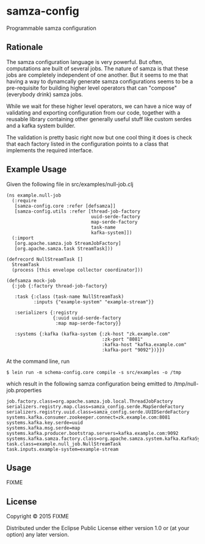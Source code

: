 # samza-config

Programmable samza configuration

## Rationale

The samza configuration language is very powerful. But often, computations
are built of several jobs. The nature of samza is that these jobs are
completely independent of one another. But it seems to me that having a way
to dynamcally generate samza configurations seems to be a pre-requisite for
building higher level operators that can "compose" (everybody drink) samza jobs.

While we wait for these higher level  operators, we can have a nice way of
validating and exporting configuration from our code, together with a reusable
library containing other generally useful stuff like custom serdes and a kafka
system builder.

The validation is pretty basic right now but one cool thing it does is check
that each factory listed in the configuration points to a class that implements
the required interface.

## Example Usage

Given the following file in src/examples/null-job.clj

```
(ns example.null-job
  (:require
   [samza-config.core :refer [defsamza]]
   [samza-config.utils :refer [thread-job-factory
                               uuid-serde-factory
                               map-serde-factory
                               task-name
                               kafka-system]])
  (:import
   [org.apache.samza.job StreamJobFactory]
   [org.apache.samza.task StreamTask]))

(defrecord NullStreamTask []
  StreamTask
  (process [this envelope collector coordinator]))

(defsamza mock-job
  {:job {:factory thread-job-factory}

   :task {:class (task-name NullStreamTask)
          :inputs {"example-system" "example-stream"}}

   :serializers {:registry
                 {:uuid uuid-serde-factory
                  :map map-serde-factory}}

   :systems {:kafka (kafka-system {:zk-host "zk.example.com"
                                   :zk-port "8081"
                                   :kafka-host "kafka.example.com"
                                   :kafka-port "9092"})}})
```

At the command line, run

```
$ lein run -m schema-config.core compile -s src/examples -o /tmp
```

which result in the following samza configuration being emitted to /tmp/null-job.properties

```
job.factory.class=org.apache.samza.job.local.ThreadJobFactory
serializers.registry.map.class=samza_config.serde.MapSerdeFactory
serializers.registry.uuid.class=samza_config.serde.UUIDSerdeFactory
systems.kafka.consumer.zookeeper.connect=zk.example.com:8081
systems.kafka.key.serde=uuid
systems.kafka.msg.serde=map
systems.kafka.producer.bootstrap.servers=kafka.example.com:9092
systems.kafka.samza.factory.class=org.apache.samza.system.kafka.KafkaSystemFactory
task.class=example.null_job.NullStreamTask
task.inputs.example-system=example-stream
```

## Usage



FIXME

## License

Copyright © 2015 FIXME

Distributed under the Eclipse Public License either version 1.0 or (at
your option) any later version.
